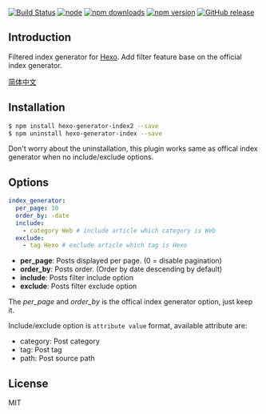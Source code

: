 [![Build Status](https://travis-ci.org/Jamling/hexo-generator-index2.svg?branch=master)](https://travis-ci.org/Jamling/hexo-generator-index2)
[![node](https://img.shields.io/node/v/hexo-generator-index2.svg)](https://www.npmjs.com/package/hexo-generator-index2)
[![npm downloads](https://img.shields.io/npm/dt/hexo-generator-index2.svg)](https://www.npmjs.com/package/hexo-generator-index2)
[![npm version](https://img.shields.io/npm/v/hexo-generator-index2.svg)](https://www.npmjs.com/package/hexo-generator-index2)
[![GitHub release](https://img.shields.io/github/release/jamling/hexo-generator-index2.svg)](https://github.com/Jamling/hexo-generator-index2/releases/latest)

## Introduction

Filtered index generator for [Hexo]. Add filter feature base on the official index generator.

[简体中文](https://github.com/Jamling/hexo-generator-index2/blob/master/README_zh.md)

## Installation

``` bash
$ npm install hexo-generator-index2 --save
$ npm uninstall hexo-generator-index --save
```

Don't worry about the uninstallation, this plugin works same as offical index generator when no include/exclude options.

## Options

``` yaml
index_generator:
  per_page: 10
  order_by: -date
  include:
    - category Web # include article which category is Web
  exclude:
    - tag Hexo # exclude article which tag is Hexo

```

- **per_page**: Posts displayed per page. (0 = disable pagination)
- **order_by**: Posts order. (Order by date descending by default)
- **include**: Posts filter include option
- **exclude**: Posts filter exclude option

The <var>per_page</var> and <var>order_by</var> is the offical index generator option, just keep it.

Include/exclude option is `attribute value` format, available attribute are:

- category: Post category
- tag: Post tag
- path: Post source path


## License

MIT

[Hexo]: http://hexo.io/
